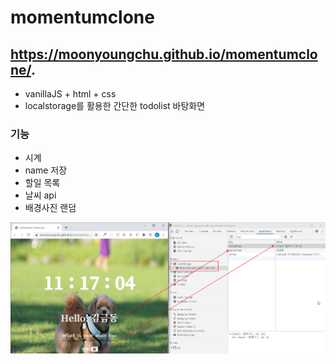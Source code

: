 
# momentumclone
## https://moonyoungchu.github.io/momentumclone/.
- vanillaJS + html + css
- localstorage를 활용한 간단한 todolist 바탕화면

### 기능
- 시계
- name 저장
- 할일 목록
- 날씨 api
- 배경사진 랜덤

![localstorageimg](./images/readme_img.png)
